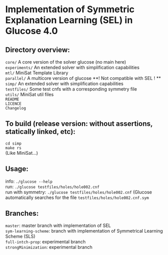 Implementation of Symmetric Explanation Learning (SEL) in Glucose 4.0
=====================================================================

Directory overview:
-------------------

`core/` A core version of the solver glucose (no main here)  
`experiments/` An extended solver with simplification capabilities  
`mtl/` MiniSat Template Library  
`parallel/` A multicore version of glucose **! Not compatible with SEL ! **  
`simp/` An extended solver with simplification capabilities  
`testfiles/` Some test cnfs with a corresponding symmetry file  
`utils/` MiniSat util files  
`README`  
`LICENCE`  
`Changelog`  

To build (release version: without assertions, statically linked, etc):
-----------------------------------------------------------------------

`cd simp`  
`make rs`  
(Like MiniSat...)  

Usage:
------

info: `./glucose --help`  
run: `./glucose testfiles/holes/hole002.cnf`  
run with symmetry: `./glucose testfiles/holes/hole002.cnf` (Glucose automatically  searches for the file `testfiles/holes/hole002.cnf.sym`  

Branches:
---------

`master`: master branch with implementation of SEL  
`sym-learning-scheme`: branch with implementation of Symmetrical Learning Scheme (SLS)  
`full-intch-prop`: experimental branch  
`strongMinimization`: experimental branch  
